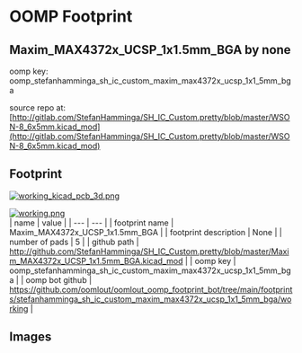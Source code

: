 # OOMP Footprint  
## Maxim_MAX4372x_UCSP_1x1.5mm_BGA  by none  
  
oomp key: oomp_stefanhamminga_sh_ic_custom_maxim_max4372x_ucsp_1x1_5mm_bga  
  
source repo at: [http://gitlab.com/StefanHamminga/SH_IC_Custom.pretty/blob/master/WSON-8_6x5mm.kicad_mod](http://gitlab.com/StefanHamminga/SH_IC_Custom.pretty/blob/master/WSON-8_6x5mm.kicad_mod)  
## Footprint  
  
[![working_kicad_pcb_3d.png](working_kicad_pcb_3d_600.png)](working_kicad_pcb_3d.png)  
  
[![working.png](working_600.png)](working.png)  
| name | value | 
| --- | --- | 
| footprint name | Maxim_MAX4372x_UCSP_1x1.5mm_BGA | 
| footprint description | None | 
| number of pads | 5 | 
| github path | http://github.com/StefanHamminga/SH_IC_Custom.pretty/blob/master/Maxim_MAX4372x_UCSP_1x1.5mm_BGA.kicad_mod | 
| oomp key | oomp_stefanhamminga_sh_ic_custom_maxim_max4372x_ucsp_1x1_5mm_bga | 
| oomp bot github | https://github.com/oomlout/oomlout_oomp_footprint_bot/tree/main/footprints/stefanhamminga_sh_ic_custom_maxim_max4372x_ucsp_1x1_5mm_bga/working | 
## Images  

